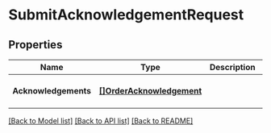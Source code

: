 # SubmitAcknowledgementRequest

## Properties
Name | Type | Description | Notes
------------ | ------------- | ------------- | -------------
**Acknowledgements** | [**[]OrderAcknowledgement**](OrderAcknowledgement.md) |  | [optional] [default to null]

[[Back to Model list]](../README.md#documentation-for-models) [[Back to API list]](../README.md#documentation-for-api-endpoints) [[Back to README]](../README.md)

